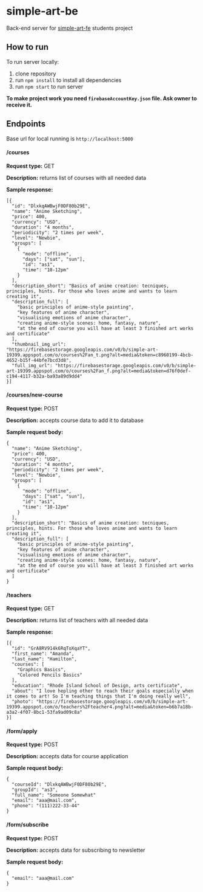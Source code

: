 # simple-art-be
Back-end server for [simple-art-fe](https://github.com/vickierose/simple-art-fe) students project

## How to run
To run server locally:
1. clone repository
2. run `npm install` to install all dependencies
3. run `npm start` to run server

__To make project work you need `firebaseAccountKey.json` file. Ask owner to receive it.__

## Endpoints
Base url for local running is `http://localhost:5000`

#### /courses
__Request type:__ GET

__Description:__ returns list of courses with all needed data

__Sample response:__
```
[{
  "id": "DlxkqAWBwjF0DF80b29E",
  "name": "Anime Sketching",
  "price": 400,
  "currency": "USD",
  "duration": "4 months",
  "periodicity": "2 times per week",
  "level": "Newbie",
  "groups": [
    {
      "mode": "offline",
      "days": ["sat", "sun"],
      "id": "as1",
      "time": "10-12pm"
    }
  ],
  "description_short": "Basics of anime creation: tecniques, principles, hints. For those who loves anime and wants to learn creating it",
  "description_full": [
    "basic principles of anime-style painting",
    "key features of anime character",
    "visualising emotions of anime character",
    "creating anime-style scenes: home, fantasy, nature",
    "at the end of course you will have at least 3 finished art works and certificate"
  ],
  "thumbnail_img_url": "https://firebasestorage.googleapis.com/v0/b/simple-art-19399.appspot.com/o/courses%2Fan_t.png?alt=media&token=c8960199-4bcb-4652-b15f-44bfe7bcd3d8",
  "full_img_url": "https://firebasestorage.googleapis.com/v0/b/simple-art-19399.appspot.com/o/courses%2Fan_f.png?alt=media&token=d76f0def-c194-4117-b32a-ba93a89d9dd4"
}]
```

#### /courses/new-course
__Request type:__ POST

__Description:__ accepts course data to add it to database

__Sample request body:__
```
{
  "name": "Anime Sketching",
  "price": 400,
  "currency": "USD",
  "duration": "4 months",
  "periodicity": "2 times per week",
  "level": "Newbie",
  "groups": [
    {
      "mode": "offline",
      "days": ["sat", "sun"],
      "id": "as1",
      "time": "10-12pm"
    }
  ],
  "description_short": "Basics of anime creation: tecniques, principles, hints. For those who loves anime and wants to learn creating it",
  "description_full": [
    "basic principles of anime-style painting",
    "key features of anime character",
    "visualising emotions of anime character",
    "creating anime-style scenes: home, fantasy, nature",
    "at the end of course you will have at least 3 finished art works and certificate"
  ]
}
```

#### /teachers
__Request type:__ GET

__Description:__ returns list of teachers with all needed data

__Sample response:__
```
[{
  "id": "GrA8RV914k6RqToXqaYT",
  "first_name": "Amanda",
  "last_name": "Hamilton",
  "courses": [
    "Graphics Basics",
    "Colored Pencils Basics"
  ],
  "education": "Rhode Island School of Design, arts certificate",
  "about": "I love hepling other to reach their goals especially when it comes to art! So I'm teaching things that I'm doing really well",
  "photo": "https://firebasestorage.googleapis.com/v0/b/simple-art-19399.appspot.com/o/teachers%2Fteacher4.png?alt=media&token=b6b7a18b-a3a2-4f07-8bc1-53fa9ad09c8a"
}]
```

#### /form/apply
__Request type:__ POST

__Description:__ accepts data for course application

__Sample request body:__
```
{
  "courseId": "DlxkqAWBwjF0DF80b29E",
  "groupId": "as3",
  "full_name": "Someone Somewhat"
  "email": "aaa@mail.com",
  "phone": "(111)222-33-44"
}
```

#### /form/subscribe
__Request type:__ POST

__Description:__ accepts data for subscribing to newsletter

__Sample request body:__
```
{
  "email": "aaa@mail.com"
}
```